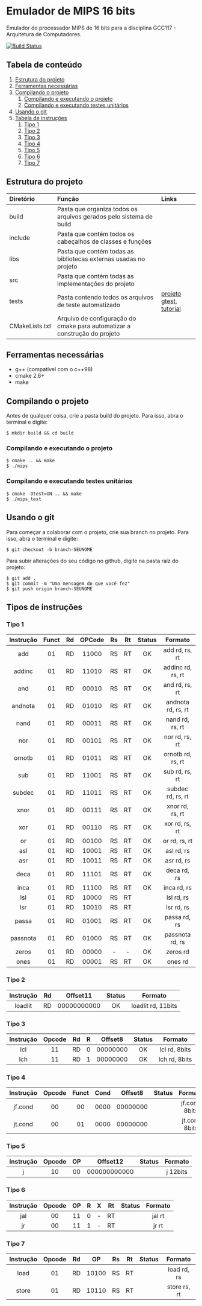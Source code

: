 # Emulador de MIPS 16 bits
Emulador do processador MIPS de 16 bits para a disciplina GCC117 - Arquitetura de Computadores.

[![Build Status](https://travis-ci.org/mathnogueira/mips.svg?branch=master)](https://travis-ci.org/mathnogueira/mips)

## Tabela de conteúdo
1. [Estrutura do projeto](#estrutura-do-projeto)
2. [Ferramentas necessárias](#ferramentas-necessárias)
3. [Compilando o projeto](#compilando-o-projeto)
	1. [Compilando e executando o projeto](#compilando-e-executando-o-projeto)
	2. [Compilando e executando testes unitários](#compilando-e-executando-testes-unitários)
4. [Usando o git](#usando-o-git)
5. [Tabela de instruções](#tipos-de-instruções)
	1. [Tipo 1](#tipo-1)
	2. [Tipo 2](#tipo-2)
	3. [Tipo 3](#tipo-3)
	4. [Tipo 4](#tipo-4)
	5. [Tipo 5](#tipo-5)
	6. [Tipo 6](#tipo-6)
	7. [Tipo 7](#tipo-7)

## Estrutura do projeto

| Diretório		| Função																| Links		|
| :-----------  |:--------------------------------------------------------------------- | :-------- |
| build			| Pasta que organiza todos os arquivos gerados pelo sistema de build    |           |
| include 		| Pasta que contém todos os cabeçalhos de classes e funções				|			|
| libs			| Pasta que contém todas as bibliotecas externas usadas no projeto		|			|
| src			| Pasta que contém todas as implementações do projeto					|			|
| tests			| Pasta contendo todos os arquivos de teste automatizado				| [projeto gtest](https://github.com/google/googletest),  [tutorial](http://www.ibm.com/developerworks/aix/library/au-googletestingframework.html) |
| CMakeLists.txt| Arquivo de configuração do cmake para automatizar a construção do projeto|        |

## Ferramentas necessárias
* g++ (compatível com o c++98)
* cmake 2.6+
* make

## Compilando o projeto

Antes de qualquer coisa, crie a pasta build do projeto. Para isso, abra o terminal
e digite:
```shell
$ mkdir build && cd build
```

### Compilando e executando o projeto
```shell
$ cmake .. && make
$ ./mips
```

### Compilando e executando testes unitários
```shell
$ cmake -Dtest=ON .. && make
$ ./mips_test
```

## Usando o git

Para começar a colaborar com o projeto, crie sua branch no projeto. Para isso, abra o terminal
e digite:

```shell
$ git checkout -b branch-SEUNOME
```

Para subir alterações do seu código no github, digite na pasta raíz do projeto:

```shell
$ git add .
$ git commit -m "Uma mensagem do que você fez"
$ git push origin branch-SEUNOME
```

## Tipos de instruções

### Tipo 1

| Instrução | Funct | Rd | OPCode | Rs | Rt | Status | Formato           |
|:---------:|:-----:|:--:|:------:|:--:|:--:|:------:|:-----------------:|
| add       | 01    | RD | 11000  | RS | RT |   OK   | add rd, rs, rt    |
| addinc    | 01    | RD | 11010  | RS | RT |   OK   | addinc rd, rs, rt |
| and       | 01    | RD | 00010  | RS | RT |   OK   | and rd, rs, rt    |
| andnota   | 01    | RD | 01010  | RS | RT |   OK   | andnota rd, rs, rt|
| nand      | 01    | RD | 00011  | RS | RT |   OK   | nand rd, rs, rt   |
| nor       | 01    | RD | 00101  | RS | RT |   OK   | nor rd, rs, rt    |
| ornotb    | 01    | RD | 01011  | RS | RT |   OK   | ornotb rd, rs, rt |
| sub       | 01    | RD | 11001  | RS | RT |   OK   | sub rd, rs, rt    |
| subdec    | 01    | RD | 11011  | RS | RT |   OK   | subdec rd, rs, rt |
| xnor      | 01    | RD | 00111  | RS | RT |   OK   | xnor rd, rs, rt   |
| xor       | 01    | RD | 00110  | RS | RT |   OK   | xor rd, rs, rt    |
| or        | 01    | RD | 00100  | RS | RT |   OK   | or rd, rs, rt     |
| asl       | 01    | RD | 10001  | RS | RT |   OK   | asl rd, rs        |
| asr       | 01    | RD | 10011  | RS | RT |   OK   | asr rd, rs        |
| deca      | 01    | RD | 11101  | RS | RT |   OK   | deca rd, rs       |
| inca      | 01    | RD | 11100  | RS | RT |   OK   | inca rd, rs       |
| lsl       | 01    | RD | 10000  | RS | RT |        | lsl rd, rs        |
| lsr       | 01    | RD | 10010  | RS | RT |        | lsr rd, rs        |
| passa     | 01    | RD | 01001  | RS | RT |   OK   | passa rd, rs      |
| passnota  | 01    | RD | 01000  | RS | RT |   OK   | passnota rd, rs  |
| zeros     | 01    | RD | 00000  | -  | -  |   OK   | zeros rd          |
| ones      | 01    | RD | 00001  | RS | RT |   OK   | ones rd           |

### Tipo 2
| Instrução | Rd | Offset11     | Status | Formato             |
|:---------:|:--:|:------------:|:------:|:-------------------:|
| loadlit   | RD | 00000000000  |   OK   | loadlit rd, 11bits  |

### Tipo 3
| Instrução | Opcode | Rd | R   | Offset8  | Status | Formato       |
|:---------:|:-----:|:--:|:---:|:--------:|:------:|:--------------:|
| lcl       | 11    | RD | 0   | 00000000 |   OK   | lcl rd, 8bits  |
| lch       | 11    | RD | 1   | 00000000 |   OK   | lch rd, 8bits  |

### Tipo 4
| Instrução | Opcode | Funct | Cond   | Offset8  | Status | Formato      |
|:---------:|:------:|:-----:|:------:|:--------:|:------:|:-------------:|
| jf.cond   | 00     | 00    | 0000   | 00000000 |        | jf.cond 8bits |
| jt.cond   | 00     | 01    | 0000   | 00000000 |        | jt.conf 8bits |

### Tipo 5
| Instrução | Opcode | OP | Offset12      | Status | Formato     |
|:---------:|:-----:|:--:|:-------------:|:------:|:------------:|
| j         | 10    | 00 | 000000000000  |        | j 12bits     |

### Tipo 6
| Instrução | Opcode | OP | R | X | Rt | Status | Formato       |
|:---------:|:-----:|:--:|:-:|:-:|:--:|:------:|:--------------:|
| jal       | 00    | 11 | 0 | - | RT |        | jal rt         |
| jr        | 00    | 11 | 1 | - | RT |        | jr rt          |

### Tipo 7
| Instrução | Opcode | Rd | OP    | Rs | Rt | Status | Formato      |
|:---------:|:-----:|:--:|:-----:|:--:|:--:|:------:|:-------------:|
| load      | 01    | RD | 10100 | RS | RT |        | load rd, rs   |
| store     | 01    | RD | 10110 | RS | RT |        | store rs, rt  |
